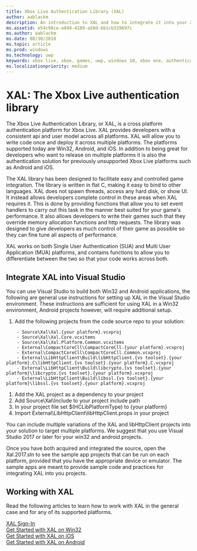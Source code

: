 ```yaml
---
title: Xbox Live Authentication Library (XAL)
author: aablackm
description: An introduction to XAL and how to integrate it into your Xbox Live project
ms.assetid: e54c98ce-e049-4189-a50d-bb1cb319697c
ms.author: aablackm
ms.date: 08/30/2018
ms.topic: article
ms.prod: windows
ms.technology: uwp
keywords: xbox live, xbox, games, uwp, windows 10, xbox one, authentication, sign-in
ms.localizationpriority: medium
---
```

# XAL: The Xbox Live authentication library

The Xbox Live Authentication Library, or XAL, is a cross platform authentication platform for Xbox Live. XAL provides developers with a consistent api and user model across all platforms. XAL will allow you to write code once and deploy it across multiple platforms. The platforms supported today are Win32, Android, and iOS. In addition to being great for developers who want to release on multiple platforms it is also the authentication solution for previously unsupported Xbox Live platforms such as Android and iOS.

The XAL library has been designed to facilitate easy and controlled game integration. The library is written in flat C, making it easy to bind to other languages. XAL does not spawn threads, access any hard disk, or show UI. It instead allows developers complete control in these areas when XAL requires it. This is done by providing functions that allow you to set event handlers to carry out this task in the manner best suited for your game's performance.  It also allows developers to write their games such that they override memory allocation functions and http requests. The library was designed to give developers as much control of their game as possible so they can fine tune all aspects of performance.

XAL works on both Single User Authentication (SUA) and Multi User Application (MUA) platforms, and contains functions to allow you to differentiate between the two so that your code works across both.

## Integrate XAL into Visual Studio

You can use Visual Studio to build both Win32 and Android applications, the following are general use instructions for setting up XAL in the Visual Studio environment. These instructions are sufficient for using XAL in a Win32 environment, Android projects however, will require additional setup.

1. Add the following projects from the code source repo to your solution:

```
    - Source\Xal\Xal.{your platform}.vcxproj
    - Source\Xal\Xal.Core.vcxitems
    - Source\Xal\Xal.Platform.Common.vcxitems
    - External\CompactCoreCll\CompactCoreCll.{your platform}.vcxproj
    - External\CompactCoreCll\CompactCoreCll.Common.vcxproj
    - External\LibHttpClient\Build\libHttpClient.{vs toolset}.{your platform}.C\libHttpClient.{vs toolset}.{your platform}.C.vcxproj
    - External\LibHttpClient\Build\libcrypto.{vs toolset}.{your platform}\libcrypto.{vs toolset}.{your platform}.vcxproj
    - External\LibHttpClient\Build\libssl.{vs toolset}.{your platform}\libssl.{vs toolset}.{your platform}.vcxproj
```

1. Add the XAL project as a dependency to your project
1. Add Source\Xal\Include to your project include path
1. In your project file set $(HCLibPlatformType) to {your platform}
1. Import External\LibHttpClient\libHttpClient.props in your project

You can include multiple variations of the XAL and libHttpClient projects into your solution to target multiple platforms. We suggest that you use Visual Studio 2017 or later for your win32 and android projects.

Once you have both acquired and integrated the source, open the Xal.2017.sln to see the sample app projects that can be run on each platform, provided that you have the appropriate device or emulator. The sample apps are meant to provide sample code and practices for integrating XAL into you projects.

## Working with XAL

Read the following articles to learn how to work with XAL in the general case and for any of its supported platforms.

[XAL Sign-In](xal-sign-in.md)  
[Get Started with XAL on Win32](win32-xal.md)  
[Get Started with XAL on iOS](iOS-xal.md)  
[Get Started with XAL on Android](android-xal.md)